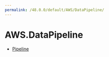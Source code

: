 ```yaml
---
permalink: /48.0.0/default/AWS/DataPipeline/
---
```


# AWS.DataPipeline



* [Pipeline](Pipeline.md)